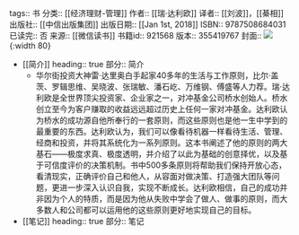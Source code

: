 tags:: 书
分类:: [[经济理财-管理]]
作者:: [[瑞·达利欧]]
译者:: [[刘波]]，[[綦相]]
出版社:: [[中信出版集团]]
出版日期:: [[Jan 1st, 2018]]
ISBN:: 9787508684031
已读完:: 否
来源:: [[微信读书]]
书籍id:: 921568
版本:: 355419767
封面:: ![](https://cdn.weread.qq.com/weread/cover/23/YueWen_921568/s_YueWen_921568.jpg){:width 80}

- [[简介]]
  heading:: true
  部分:: 简介
	- 华尔街投资大神雷·达里奥白手起家40多年的生活与工作原则，比尔·盖茨、罗辑思维、吴晓波、张瑞敏、潘石屹、万维钢、傅盛等人力荐。瑞·达利欧是全世界顶尖投资家、企业家之一，对冲基金公司桥水创始人。桥水创立至今为客户赚取的收益远远超过历史上任何一家对冲基金。达利欧认为桥水的成功源自他所奉行的一套原则，而这些原则也是他一生中学到的最重要的东西。达利欧认为，我们可以像看待机器一样看待生活、管理、经商和投资，并将其系统化为一系列原则。这本书阐述了他的原则的两大基石——极度求真、极度透明，并介绍了以此为基础的创意择优，以及基于可信度评价的决策机制。书中500多条原则将帮助我们保持开放心态，看清现实，正确评价自己和他人，从容面对做决策、打造强大团队等问题，更进一步深入认识自我，实现不断成长。达利欧相信，自己的成功并非因为个人的特质，而是因为他从失败中学会了做人、做事的原则，而大多数人和公司都可以运用他的这些原则更好地实现自己的目标。
- [[笔记]]
  heading:: true
  部分:: 笔记